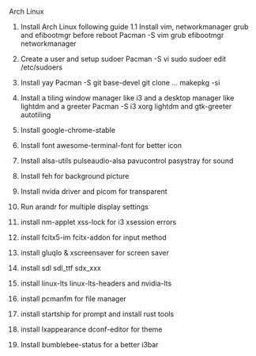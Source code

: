 Arch Linux

1. Install Arch Linux following guide
1.1 Install vim, networkmanager grub and efibootmgr before reboot
    Pacman -S vim grub efibootmgr networkmanager

2. Create a user and setup sudoer
    Pacman -S vi sudo
    sudoer edit /etc/sudoers

3. Install yay
    Pacman -S git base-devel
    git clone ...
    makepkg -si

4. Install a tiling window manager like i3 and a desktop manager like lightdm and a greeter
    Pacman -S i3 xorg lightdm and gtk-greeter autotiling

5. Install google-chrome-stable
6. Install font
    awesome-terminal-font for better icon

7. Install alsa-utils pulseaudio-alsa pavucontrol pasystray for sound

8. Install feh for background picture

9. Install nvida driver and picom for transparent

10. Run arandr for multiple display settings

11. install nm-applet xss-lock for i3 xsession errors

12. install fcitx5-im fcitx-addon for input method

13. install gluqlo & xscreensaver for screen saver

14. install sdl sdl_ttf sdx_xxx

15. install linux-lts linux-lts-headers and nvidia-lts

16. install pcmanfm for file manager

17. install startship for prompt and install rust tools

18. install lxappearance dconf-editor for theme

19. Install bumblebee-status for a better i3bar
